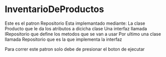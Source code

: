 # InventarioDeProductos

Este es el patron Repositorio
Esta implemantado mediante:
La clase Producto que le da los atributos a dicicha clase
Una interfaz llamada IRepositorio que define los metodos que se van a usar
Por ultimo una clase llamada Repositorio que es la que implementa la interfaz

Para correr este patron solo debe de presionar el boton de ejecutar


